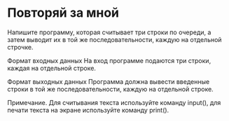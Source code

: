 # Повторяй за мной

Напишите программу, которая считывает три строки по очереди, а затем выводит их в той же последовательности, 
каждую на отдельной строчке.

Формат входных данных
На вход программе подаются три строки, каждая на отдельной строке.

Формат выходных данных
Программа должна вывести введенные строки в той же последовательности, каждую на отдельной строке.

Примечание. Для считывания текста используйте команду input(), для печати текста на экране используйте команду print().